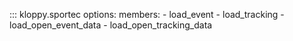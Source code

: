 ::: kloppy.sportec
    options:
        members:
            - load_event
            - load_tracking
            - load_open_event_data
            - load_open_tracking_data
